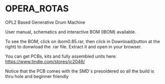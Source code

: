 # OPERA_ROTAS
OPL2 Based Generative Drum Machine

User manual, schematics and interactive BOM (IBOM) available.

To see the BOM, click on ibom0.85.rar, then click in Download(button at the right) to donwload the .rar file. Extract it and open in your browser.

You can get PCBs, kits and fully assembled units here:
https://www.tindie.com/stores/jc2046/

Notice that the PCB comes with the SMD´s presoldered so all the build is thru hole and beginner friendly
